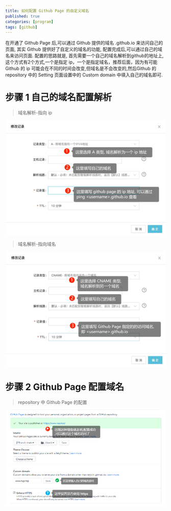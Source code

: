 ```yaml
---
title: 如何配置 Github Page 的自定义域名
published: true
categories: [program]
tags: [github]
---
```


在开通了 Github Page 后,可以通过 Github 提供的域名 <username>.github.io 来访问自己的页面, 其实 Github 提供好了自定义的域名的功能, 配置完成后,可以通过自己的域名来访问页面.
配置的思路就是, 首先需要一个自己的域名解析到github的地址上,这个方式有2个方式,一个是指定 ip，一个是指定域名，推荐后面，因为有可能 Github 的 ip 可能会在不同的时间会改变,但域名是不会改变的,然后Github 的 repository 中的 Setting 页面设置中的 Custom domain 中填入自己的域名即可.

# 步骤 1 自己的域名配置解析
> 域名解析-指向 ip  
> 
![](/images/dns-ip.jpeg)

> 域名解析-指向域名
>   
![](/images/dns-cname.jpeg)

# 步骤 2 Github Page 配置域名
> repository 中 Github Page 的配置
> 
![](/images/github-page.png)